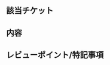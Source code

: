 ## 該当チケット

<!--
Notionチケットのリンクを貼ってください。
-->

## 内容

<!--
対応した内容の概要を記載してください。
-->

## レビューポイント/特記事項

<!--
レビュアーがスムーズにレビューできるように、レビューポイントなどレビュアーに伝えたいことがあれば記載してください。
-->
